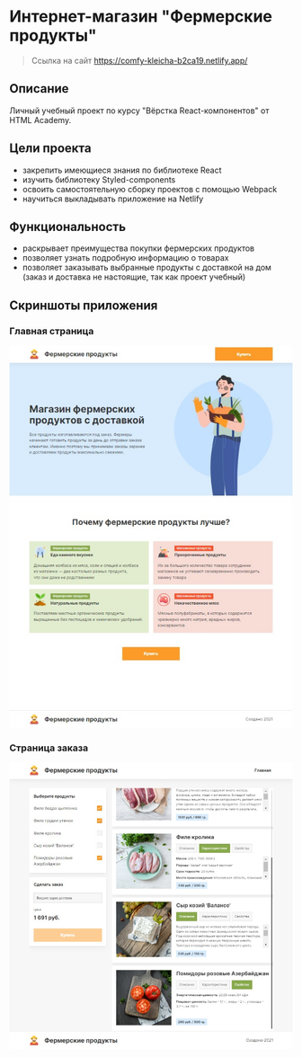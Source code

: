# Интернет-магазин "Фермерские продукты"

> Ссылка на сайт https://comfy-kleicha-b2ca19.netlify.app/

## Описание

Личный учебный проект по курсу "Вёрстка React-компонентов" от HTML Academy.

## Цели проекта

- закрепить имеющиеся знания по библиотеке React
- изучить библиотеку Styled-components
- освоить самостоятельную сборку проектов с помощью Webpack
- научиться выкладывать приложение на Netlify

## Функциональность

- раскрывает преимущества покупки фермерских продуктов
- позволяет узнать подробную информацию о товарах
- позволяет заказывать выбранные продукты с доставкой на дом (заказ и доставка не настоящие, так как проект учебный)

## Скриншоты приложения

### Главная страница

<p align="center">
  <img src="./src/assets/screenshots/main.jpg" alt="Главная страница">
</p>

### Страница заказа

<p align="center">
  <img src="./src/assets/screenshots/order.jpg" alt="Страница заказа">
</p>
